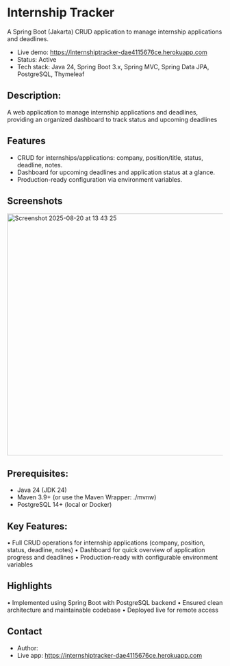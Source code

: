 # Internship Tracker

A Spring Boot (Jakarta) CRUD application to manage internship applications and deadlines.

- Live demo: https://internshiptracker-dae4115676ce.herokuapp.com
- Status: Active
- Tech stack: Java 24, Spring Boot 3.x, Spring MVC, Spring Data JPA, PostgreSQL, Thymeleaf

## Description:
A web application to manage internship applications and deadlines, providing an organized dashboard to track status and upcoming deadlines

## Features

- CRUD for internships/applications: company, position/title, status, deadline, notes.
- Dashboard for upcoming deadlines and application status at a glance.
- Production-ready configuration via environment variables.

## Screenshots
<img width="1325" height="564" alt="Screenshot 2025-08-20 at 13 43 25" src="https://github.com/user-attachments/assets/d22a9fba-b6bd-46f2-a776-52f54dcc0cfc" />

## Prerequisites:
- Java 24 (JDK 24)
- Maven 3.9+ (or use the Maven Wrapper: ./mvnw)
- PostgreSQL 14+ (local or Docker)

## Key Features:
•	Full CRUD operations for internship applications (company, position, status, deadline, notes)
•	Dashboard for quick overview of application progress and deadlines
•	Production-ready with configurable environment variables
 
## Highlights

•	Implemented using Spring Boot with PostgreSQL backend
•	Ensured clean architecture and maintainable codebase
•	Deployed live for remote access
 
## Contact

- Author: <Adonay Merkonnen>
- Live app: https://internshiptracker-dae4115676ce.herokuapp.com
